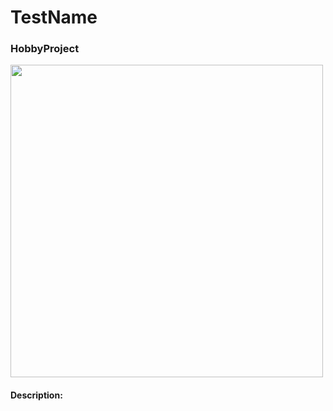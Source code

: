 # TestName
### HobbyProject

<img src="https://github.com/user-attachments/assets/bc683838-0436-4249-ba42-53bfbdaaa56d" width="500" />

#### Description:
> 
